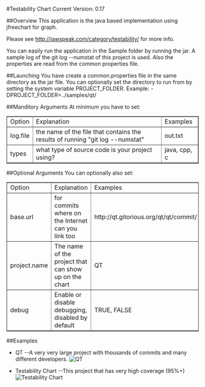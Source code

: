 #Testability Chart
Current Version: 0.17

##Overview
This application is the java based implementation using jfreechart for graph.

Please see http://jawspeak.com/category/testability/ for more info.

You can easily run the application in the Sample folder by running the jar. A sample log of the git log --numstat of this project is used. Also the properties are read from the common properties file.

##Launching
You have create a common.properties file in the same directory as the jar file. You can optionally set the directory
to run from by setting the system variable PROJECT_FOLDER. Example: -DPROJECT_FOLDER=../samples/qt/

##Manditory Arguments
At minimum you have to set:
<table border="1">
<tr><td>Option</td><td>Explanation</td><td>Examples</td></tr>
<tr><td>log.file</td><td>the name of the file that contains the results of running "git log --numstat"</td><td>out.txt</td></tr>
<tr><td>types</td><td>what type of source code is your project using?</td><td>java, cpp, c</td></tr>
</table>

##Optional Arguments
You can optionally also set:
<table border="1">
<tr><td>Option</td><td>Explanation</td><td>Examples</td></tr>
<tr><td>base.url</td><td>for commits where on the Internet can you link too</td><td>http://qt.gitorious.org/qt/qt/commit/</td></tr>
<tr><td>project.name</td><td>The name of the project that can show up on the chart</td><td>QT</td></tr>
<tr><td>debug</td><td>Enable or disable debugging, disabled by default</td><td>TRUE, FALSE</td></tr>
</table>

##Examples
- QT
--A very very large project with thousands of commits and many different developers.
![QT](https://raw.github.com/mike011/TestabilityChart/master/samples/qt/screenshot.png)

- Testability Chart
--This project that has very high coverage (95%+)
![Testability Chart](https://raw.github.com/mike011/TestabilityChart/master/samples/TestabilityChart/screenshot.png)
